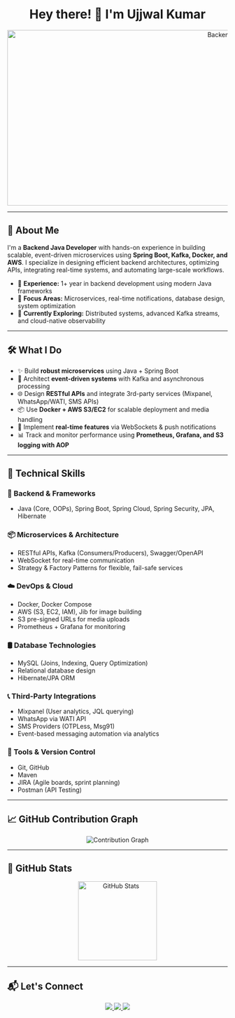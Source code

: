 <h1 align="center">Hey there! 👋 I'm Ujjwal Kumar</h1>

<p align="center">
  <img src="https://imarticus.org/blog/wp-content/uploads/2020/09/vsdq.gif" width="1080" height="400" alt="Backend Developer Coding">
</p>

---

## 🚀 About Me  

I'm a **Backend Java Developer** with hands-on experience in building scalable, event-driven microservices using **Spring Boot, Kafka, Docker, and AWS**. I specialize in designing efficient backend architectures, optimizing APIs, integrating real-time systems, and automating large-scale workflows.

- 🔹 **Experience:** 1+ year in backend development using modern Java frameworks  
- 🔹 **Focus Areas:** Microservices, real-time notifications, database design, system optimization  
- 🔹 **Currently Exploring:** Distributed systems, advanced Kafka streams, and cloud-native observability

---

## 🛠️ What I Do  

- ✨ Build **robust microservices** using Java + Spring Boot  
- 🧩 Architect **event-driven systems** with Kafka and asynchronous processing  
- 🌐 Design **RESTful APIs** and integrate 3rd-party services (Mixpanel, WhatsApp/WATI, SMS APIs)  
- 📦 Use **Docker + AWS S3/EC2** for scalable deployment and media handling  
- 🧠 Implement **real-time features** via WebSockets & push notifications  
- 📊 Track and monitor performance using **Prometheus, Grafana, and S3 logging with AOP**

---

## 💼 Technical Skills  

### 🧱 Backend & Frameworks  
- Java (Core, OOPs), Spring Boot, Spring Cloud, Spring Security, JPA, Hibernate  

### 📦 Microservices & Architecture  
- RESTful APIs, Kafka (Consumers/Producers), Swagger/OpenAPI  
- WebSocket for real-time communication  
- Strategy & Factory Patterns for flexible, fail-safe services  

### ☁️ DevOps & Cloud  
- Docker, Docker Compose  
- AWS (S3, EC2, IAM), Jib for image building  
- S3 pre-signed URLs for media uploads  
- Prometheus + Grafana for monitoring  

### 🛢️ Database Technologies  
- MySQL (Joins, Indexing, Query Optimization)  
- Relational database design  
- Hibernate/JPA ORM  

### 📞 Third-Party Integrations  
- Mixpanel (User analytics, JQL querying)  
- WhatsApp via WATI API  
- SMS Providers (OTPLess, Msg91)  
- Event-based messaging automation via analytics  

### 🔧 Tools & Version Control  
- Git, GitHub  
- Maven  
- JIRA (Agile boards, sprint planning)  
- Postman (API Testing)

---

## 📈 GitHub Contribution Graph  

<p align="center">
  <img src="https://github-readme-activity-graph.vercel.app/graph?username=ujjwalsnoodifyy&theme=react-dark&hide_border=true&area=true" alt="Contribution Graph">
</p>

---

## 📌 GitHub Stats  

<p align="center">
  <img src="https://github-readme-streak-stats.herokuapp.com/?user=ujjwalsnoodifyy&theme=radical&hide_border=true" height="180" alt="GitHub Stats">
</p>

---

## 📬 Let's Connect  

<p align="center">
  <a href="https://www.linkedin.com/in/ujjwal-kumar-techie" target="_blank">
    <img src="https://img.shields.io/badge/LinkedIn-0077B5?style=for-the-badge&logo=linkedin&logoColor=white">
  </a>
  <a href="mailto:uk47kumar@gmail.com" target="_blank">
    <img src="https://img.shields.io/badge/Email-D14836?style=for-the-badge&logo=gmail&logoColor=white">
  </a>
  <a href="https://github.com/uk47kumar" target="_blank">
    <img src="https://img.shields.io/badge/GitHub-100000?style=for-the-badge&logo=github&logoColor=white">
  </a>
</p>

